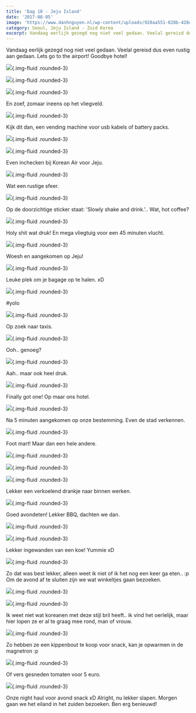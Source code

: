 ```yaml
---
title: 'Dag 10 - Jeju Island'
date: '2017-08-05'
image: 'https://www.danhnguyen.nl/wp-content/uploads/928aa551-828b-428c-a2d6-6ba8226b7012.jpg'
category: Seoul, Jeju Island - Zuid Korea
excerpt: Vandaag eerlijk gezegd nog niet veel gedaan. Veelal gereisd dus even rustig aan gedaan...
---
```


Vandaag eerlijk gezegd nog niet veel gedaan. Veelal gereisd dus even rustig aan gedaan. Lets go to the airport! Goodbye hotel!

![](https://www.danhnguyen.nl/wp-content/uploads/b73b4c09-8c3d-4e5e-a28c-8efbbb86c772-700x393.jpg){.img-fluid .rounded-3}

![](https://www.danhnguyen.nl/wp-content/uploads/995c2eed-40d8-471a-9f9f-f6f5c6f62750-700x393.jpg){.img-fluid .rounded-3}

![](https://www.danhnguyen.nl/wp-content/uploads/FC6A7D73-285C-4DEC-9284-4E1F9458BAE0-700x394.jpg){.img-fluid .rounded-3}

En zoef, zomaar ineens op het vliegveld.

![](https://www.danhnguyen.nl/wp-content/uploads/aaea2d22-3929-48d2-afa1-102c88630d46-700x393.jpg){.img-fluid .rounded-3}

Kijk dit dan, een vending machine voor usb kabels of battery packs.

![](https://www.danhnguyen.nl/wp-content/uploads/1fbbf3b6-5597-4ff4-8c61-c293ff5f4ee3-700x393.jpg){.img-fluid .rounded-3}

![](https://www.danhnguyen.nl/wp-content/uploads/84a10511-d01c-4d8b-b0ae-852dfef8983c-700x394.jpg){.img-fluid .rounded-3}

Even inchecken bij Korean Air voor Jeju.

![](https://www.danhnguyen.nl/wp-content/uploads/928aa551-828b-428c-a2d6-6ba8226b7012-700x393.jpg){.img-fluid .rounded-3}

Wat een rustige sfeer.

![](https://www.danhnguyen.nl/wp-content/uploads/7b2c6449-924e-40a6-8e3d-a8269fe6bc53-700x393.jpg){.img-fluid .rounded-3}

Op de doorzichtige sticker staat: 'Slowly shake and drink.'.. Wat, hot coffee?

![](https://www.danhnguyen.nl/wp-content/uploads/0d1836ae-0efc-41f6-9d1f-1065d2f1ae3d-700x393.jpg){.img-fluid .rounded-3}

Holy shit wat druk! En mega vliegtuig voor een 45 minuten vlucht.

![](https://www.danhnguyen.nl/wp-content/uploads/61eef629-84e4-4335-96d6-50940ebc8c0e-700x394.jpg){.img-fluid .rounded-3}

Woesh en aangekomen op Jeju!

![](https://www.danhnguyen.nl/wp-content/uploads/fda4c1a1-ad44-481a-a46a-42e613cd21a9-700x394.jpg){.img-fluid .rounded-3}

Leuke plek om je bagage op te halen. xD

![](https://www.danhnguyen.nl/wp-content/uploads/c68eb313-8118-4d9e-ba00-dcf6f18fe88f-700x394.jpg){.img-fluid .rounded-3}

#yolo

![](https://www.danhnguyen.nl/wp-content/uploads/8e092c44-437b-415d-9323-07eaf110094a-700x393.jpg){.img-fluid .rounded-3}

Op zoek naar taxis.

![](https://www.danhnguyen.nl/wp-content/uploads/eb08a77c-e095-4dd3-a226-d8b5d94e5966-700x393.jpg){.img-fluid .rounded-3}

Ooh.. genoeg?

![](https://www.danhnguyen.nl/wp-content/uploads/6ea540e6-4813-4d74-bf1f-b9ee746f6593-700x394.jpg){.img-fluid .rounded-3}

Aah.. maar ook heel druk.

![](https://www.danhnguyen.nl/wp-content/uploads/66c5a194-de58-4833-a538-22577b5e0d60-700x394.jpg){.img-fluid .rounded-3}

Finally got one! Op maar ons hotel.

![](https://www.danhnguyen.nl/wp-content/uploads/09ac3838-ea4c-4465-8bd5-acf47ff3d418-700x394.jpg){.img-fluid .rounded-3}

Na 5 minuten aangekomen op onze bestemming. Even de stad verkennen.

![](https://www.danhnguyen.nl/wp-content/uploads/fbd00b70-d489-4d33-9a7e-053199d2b9ca-700x394.jpg){.img-fluid .rounded-3}

Foot mart! Maar dan een hele andere.

![](https://www.danhnguyen.nl/wp-content/uploads/9736aca3-9471-4db0-95a1-812039db6ccf-700x394.jpg){.img-fluid .rounded-3}

![](https://www.danhnguyen.nl/wp-content/uploads/9d926860-8438-48bc-9a35-911adb2d32b8-700x394.jpg){.img-fluid .rounded-3}

![](https://www.danhnguyen.nl/wp-content/uploads/110fcc37-d01c-46db-909f-bfdc798693d6-700x394.jpg){.img-fluid .rounded-3}

Lekker een verkoelend drankje naar binnen werken.

![](https://www.danhnguyen.nl/wp-content/uploads/c6a8f304-1c7d-420b-b097-a74277126c8c-700x394.jpg){.img-fluid .rounded-3}

Goed avondeten! Lekker BBQ, dachten we dan.

![](https://www.danhnguyen.nl/wp-content/uploads/c0a50b16-08bb-41d1-88c7-20e4c9037dad-700x394.jpg){.img-fluid .rounded-3}

![](https://www.danhnguyen.nl/wp-content/uploads/ac382781-5225-4863-99a6-13266ff95f4d-700x394.jpg){.img-fluid .rounded-3}

Lekker ingewanden van een koe! Yummie xD

![](https://www.danhnguyen.nl/wp-content/uploads/3032557f-b18d-4d6d-9ed4-1ce1db34e68e-700x394.jpg){.img-fluid .rounded-3}

Zo dat was best lekker, alleen weet ik niet of ik het nog een keer ga eten.. :p Om de avond af te sluiten zijn we wat winkeltjes gaan bezoeken.

![](https://www.danhnguyen.nl/wp-content/uploads/488d5870-2c69-43ec-8aa4-326cd77abedd-700x394.jpg){.img-fluid .rounded-3}

![](https://www.danhnguyen.nl/wp-content/uploads/0daa199d-ca9e-411b-9056-cd94af789c01-700x394.jpg){.img-fluid .rounded-3}

Ik weet niet wat koreanen met deze stijl bril heeft.. ik vind het oerlelijk, maar hier lopen ze er al te graag mee rond, man of vrouw.

![](https://www.danhnguyen.nl/wp-content/uploads/bf98a58e-6cda-4930-aab5-675490599b87-700x394.jpg){.img-fluid .rounded-3}

Zo hebben ze een kippenbout te koop voor snack, kan je opwarmen in de magnetron :p

![](https://www.danhnguyen.nl/wp-content/uploads/1011d477-878f-4b88-84f6-867b0110fd87-700x394.jpg){.img-fluid .rounded-3}

Of vers gesneden tomaten voor 5 euro.

![](https://www.danhnguyen.nl/wp-content/uploads/55088a1b-866e-406f-9c9c-b35962f54ba0-700x394.jpg){.img-fluid .rounded-3}

Onze night haul voor avond snack xD
Alright, nu lekker slapen. Morgen gaan we het eiland in het zuiden bezoeken. Ben erg benieuwd!
